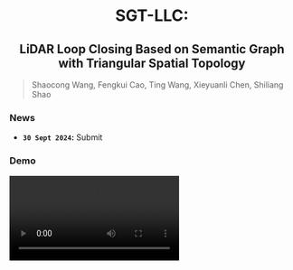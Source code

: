 # <div align = "center">SGT-LLC: </div>

## <div align = "center">LiDAR Loop Closing Based on Semantic Graph with Triangular Spatial Topology</div>


> Shaocong Wang, Fengkui Cao, Ting Wang, Xieyuanli Chen, Shiliang Shao
>

### News



* **`30 Sept 2024`:**  Submit


### Demo
<video src="[./demo.mp4](https://www.bilibili.com/video/BV1ajtKeeE4w/?spm_id_from=333.1365.list.card_archive.click&vd_source=e74b0459c6bcd3f97efb6f783b9d9f56)"></video>

